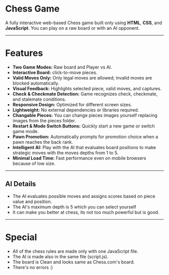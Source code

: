 # Chess Game

A fully interactive web-based Chess game built only using **HTML**, **CSS**, and **JavaScript**. You can play on a raw board or with an AI opponent.

---

# Features

- **Two Game Modes:** Raw board and Player vs AI.
- **Interactive Board:** click-to-move pieces.
- **Valid Moves Only:** Only legal moves are allowed; invalid moves are blocked automatically.
- **Visual Feedback:** Highlights selected piece, valid moves, and captures.
- **Check & Checkmate Detection:** Game recognizes check, checkmate, and stalemate conditions.
- **Responsive Design:** Optimized for different screen sizes.
- **Lightweight:** No external dependencies or libraries required.
- **Changable Pieces:** You can change pieces images yourself replacing images from the pieces folder.
- **Restart & Mode Switch Buttons:** Quickly start a new game or switch game mode.
- **Pawn Promotion:** Automatically prompts for promotion choice when a pawn reaches the back rank.
- **Intelligent AI:** Play with the AI  that evaluates board positions to make strategic moves with the moves depths from 1 to 5.
- **Minimal Load Time:** Fast performance even on mobile browsers because of low size.

---


## AI Details

- The AI evaluates possible moves and assigns scores based on piece value and position.
- The AI's maximum depth is 5 which you can select yourself
- It can make you better at chess, its not too much powerful but is good.

---

# Special
- All of the chess rules are made only with one JavaScript file.
- The AI is made also in the same file (script.js).
- The board is Clean and looks same as Chess.com's board.
- There's no errors :)
